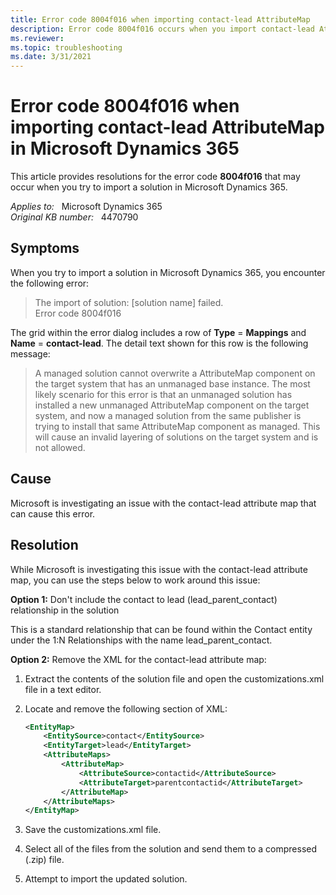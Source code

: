 ```yaml
---
title: Error code 8004f016 when importing contact-lead AttributeMap
description: Error code 8004f016 occurs when you import contact-lead AttributeMap in Microsoft Dynamics 365.
ms.reviewer: 
ms.topic: troubleshooting
ms.date: 3/31/2021
---
```

# Error code 8004f016 when importing contact-lead AttributeMap in Microsoft Dynamics 365

This article provides resolutions for the error code **8004f016** that may occur when you try to import a solution in Microsoft Dynamics 365.

_Applies to:_ &nbsp; Microsoft Dynamics 365  
_Original KB number:_ &nbsp; 4470790

## Symptoms

When you try to import a solution in Microsoft Dynamics 365, you encounter the following error:

> The import of solution: [solution name] failed.  
Error code 8004f016

The grid within the error dialog includes a row of **Type** = **Mappings** and **Name** = **contact-lead**. The detail text shown for this row is the following message:

> A managed solution cannot overwrite a AttributeMap component on the target system that has an unmanaged base instance.  The most likely scenario for this error is that an unmanaged solution has installed a new unmanaged AttributeMap component on the target system, and now a managed solution from the same publisher is trying to install that same AttributeMap component as managed.  This will cause an invalid layering of solutions on the target system and is not allowed.

## Cause

Microsoft is investigating an issue with the contact-lead attribute map that can cause this error.

## Resolution

While Microsoft is investigating this issue with the contact-lead attribute map, you can use the steps below to work around this issue:

**Option 1:** Don't include the contact to lead (lead_parent_contact) relationship in the solution

This is a standard relationship that can be found within the Contact entity under the 1:N Relationships with the name lead_parent_contact.

**Option 2:** Remove the XML for the contact-lead attribute map:

1. Extract the contents of the solution file and open the customizations.xml file in a text editor.
2. Locate and remove the following section of XML:

    ```xml
    <EntityMap>
        <EntitySource>contact</EntitySource>
        <EntityTarget>lead</EntityTarget>
        <AttributeMaps>
            <AttributeMap>
                <AttributeSource>contactid</AttributeSource>
                <AttributeTarget>parentcontactid</AttributeTarget>
            </AttributeMap>
        </AttributeMaps>
    </EntityMap>
    ```

3. Save the customizations.xml file.
4. Select all of the files from the solution and send them to a compressed (.zip) file.
5. Attempt to import the updated solution.
